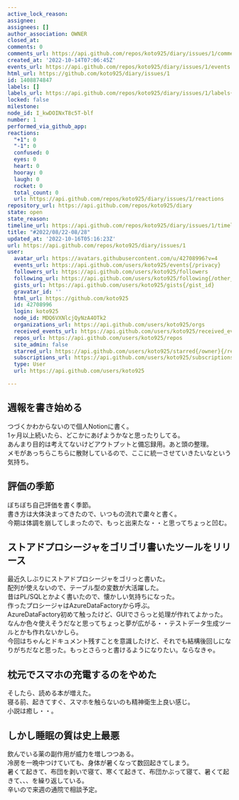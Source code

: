 ```yaml
---
active_lock_reason: 
assignee: 
assignees: []
author_association: OWNER
closed_at: 
comments: 0
comments_url: https://api.github.com/repos/koto925/diary/issues/1/comments
created_at: '2022-10-14T07:06:45Z'
events_url: https://api.github.com/repos/koto925/diary/issues/1/events
html_url: https://github.com/koto925/diary/issues/1
id: 1408874847
labels: []
labels_url: https://api.github.com/repos/koto925/diary/issues/1/labels{/name}
locked: false
milestone: 
node_id: I_kwDOINxT8c5T-blf
number: 1
performed_via_github_app: 
reactions:
  "+1": 0
  "-1": 0
  confused: 0
  eyes: 0
  heart: 0
  hooray: 0
  laugh: 0
  rocket: 0
  total_count: 0
  url: https://api.github.com/repos/koto925/diary/issues/1/reactions
repository_url: https://api.github.com/repos/koto925/diary
state: open
state_reason: 
timeline_url: https://api.github.com/repos/koto925/diary/issues/1/timeline
title: "#2022/08/22-08/28"
updated_at: '2022-10-16T05:16:23Z'
url: https://api.github.com/repos/koto925/diary/issues/1
user:
  avatar_url: https://avatars.githubusercontent.com/u/42708996?v=4
  events_url: https://api.github.com/users/koto925/events{/privacy}
  followers_url: https://api.github.com/users/koto925/followers
  following_url: https://api.github.com/users/koto925/following{/other_user}
  gists_url: https://api.github.com/users/koto925/gists{/gist_id}
  gravatar_id: ''
  html_url: https://github.com/koto925
  id: 42708996
  login: koto925
  node_id: MDQ6VXNlcjQyNzA4OTk2
  organizations_url: https://api.github.com/users/koto925/orgs
  received_events_url: https://api.github.com/users/koto925/received_events
  repos_url: https://api.github.com/users/koto925/repos
  site_admin: false
  starred_url: https://api.github.com/users/koto925/starred{/owner}{/repo}
  subscriptions_url: https://api.github.com/users/koto925/subscriptions
  type: User
  url: https://api.github.com/users/koto925

---
```

## 週報を書き始める
つづくかわからないので個人Notionに書く。  
1ヶ月以上続いたら、どこかにあげようかなと思ったりしてる。  
あんまり目的は考えてないけどアウトプットと備忘録用。あと頭の整理。  
メモがあっちらこちらに散財しているので、ここに統一させていきたいなという気持ち。  

## 評価の季節
ぼちぼち自己評価を書く季節。  
書き方は大体決まってきたので、いつもの流れで粛々と書く。  
今期は体調を崩してしまったので、もっと出来たな・・と思ってちょっと凹む。  

## ストアドプロシージャをゴリゴリ書いたツールをリリース
最近久しぶりにストアドプロシージャをゴリっと書いた。  
配列が使えないので、テーブル型の変数が大活躍した。  
昔はPL/SQLとかよく書いたので、懐かしい気持ちになった。  
作ったプロシージャはAzureDataFactoryから呼ぶ。  
AzureDataFactory初めて触ったけど、GUIでさらっと処理が作れてよかった。  
なんか色々使えそうだなと思ってちょっと夢が広がる・・テストデータ生成ツールとかも作れないかしら。  
今回はちゃんとドキュメント残すことを意識したけど、それでも結構後回しになりがちだなと思った。もっとさらっと書けるようになりたい。ならなきゃ。  

## 枕元でスマホの充電するのをやめた
そしたら、読める本が増えた。  
寝る前、起きてすぐ、スマホを触らないのも精神衛生上良い感じ。  
小説は癒し・・。  

## しかし睡眠の質は史上最悪
飲んでいる薬の副作用が威力を増しつつある。  
冷房を一晩中つけていても、身体が暑くなって数回起きてしまう。  
暑くて起きて、布団を剥いで寝て、寒くて起きて、布団かぶって寝て、暑くて起きて、、、を繰り返している。  
辛いので来週の通院で相談予定。  